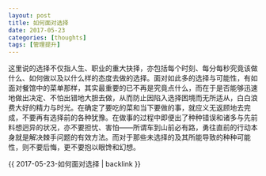 ```yaml
---
layout: post
title: 如何面对选择
date: 2017-05-23
categories: [thoughts]
tags: [管理提升]
---
```


这里说的选择不仅指人生、职业的重大抉择，亦包括每个时刻、每分每秒究竟该做什么、如何做以及以什么样的态度去做的选择。面对如此多的选择与可能性，有如面对餐馆中的菜单那样，其实最重要的已不再是究竟点什么，而在于是否能够迅速地做出决定、不怕出错地大胆去做，从而防止因陷入选择困境而无所适从，白白浪费大好的精力与时光。在确定了要吃的菜和当下要做的事，就应义无返顾地去完成，不要再有选择前的各种犹豫。在做事的过程中即便出了种种错误和诸多与先前料想迥异的状况，亦不要担忧、害怕——所谓车到山前必有路，勇往直前的行动本身就是解决棘手问题的有效方法。而对于那些未选择的及其所能导致的种种可能性，则不要后悔，更不要抱以眼馋和幻想。

{{ 2017-05-23-如何面对选择 | backlink }}
